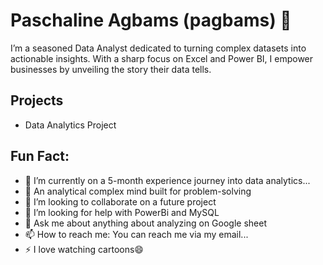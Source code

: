 # Paschaline Agbams (pagbams) 👋

I’m a seasoned Data Analyst dedicated to turning complex datasets into actionable insights.
With a sharp focus on Excel and Power BI, I empower businesses by unveiling the story their data tells.

## Projects
- Data Analytics Project

## Fun Fact:

- 🔭 I’m currently on a 5-month experience journey into data analytics...
- 🌱 An analytical complex mind built for problem-solving
- 👯 I’m looking to collaborate on a future project
- 🤔 I’m looking for help with PowerBi and MySQL
- 💬 Ask me about anything about analyzing on Google sheet
- 📫 How to reach me: You can reach me via my email...
- ⚡ I love watching cartoons😄

